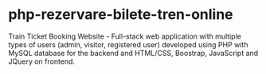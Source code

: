 # php-rezervare-bilete-tren-online

Train Ticket Booking Website - Full-stack web application with multiple types of users (admin, visitor, registered user) developed using PHP with MySQL database for the backend and HTML/CSS, Boostrap, JavaScript and JQuery on frontend.
